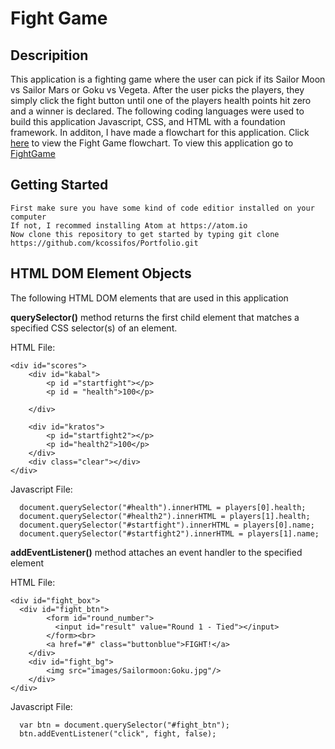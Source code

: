# Fight Game

## Descripition 
This application is a fighting game where the user can pick if its Sailor Moon vs Sailor Mars or Goku vs Vegeta. After the user picks the players, they simply click the fight button until one of the players health points hit zero and a winner is declared. The following coding languages were used to build this application Javascript, CSS, and HTML with a foundation framework. In additon, I have made a flowchart for this application. Click [here](https://kcossifos.github.io/Javascript/blob/Javascript/FightGame/FlowChart.pdf) to view the Fight Game flowchart. To view this application go to [FightGame](https://kcossifos.github.io/Javascript/FightGame/index.html)

## Getting Started
```
First make sure you have some kind of code editior installed on your computer
If not, I recommed installing Atom at https://atom.io
Now clone this repository to get started by typing git clone https://github.com/kcossifos/Portfolio.git
```

## HTML DOM Element Objects
The following HTML DOM elements that are used in this application

**querySelector()** method returns the first child element that matches a specified CSS selector(s) of an element.

HTML File:
```
<div id="scores">
	<div id="kabal">
		<p id ="startfight"></p>
		<p id = "health">100</p>

	</div>

	<div id="kratos">
		<p id="startfight2"></p>
		<p id="health2">100</p>
	</div>
	<div class="clear"></div>
</div>
```

Javascript File:
```
  document.querySelector("#health").innerHTML = players[0].health;
  document.querySelector("#health2").innerHTML = players[1].health;
  document.querySelector("#startfight").innerHTML = players[0].name;
  document.querySelector("#startfight2").innerHTML = players[1].name;
```

**addEventListener()** method attaches an event handler to the specified element

HTML File:
```
<div id="fight_box">
  <div id="fight_btn">
		<form id="round_number">
		  <input id="result" value="Round 1 - Tied"></input>
		</form><br>
		<a href="#" class="buttonblue">FIGHT!</a>
	</div>
	<div id="fight_bg">
		<img src="images/Sailormoon:Goku.jpg"/>
	</div>
</div>
```

Javascript File:
```
  var btn = document.querySelector("#fight_btn");
  btn.addEventListener("click", fight, false);
```


